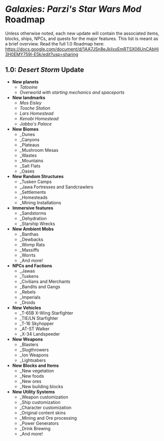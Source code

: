 # *Galaxies: Parzi's Star Wars Mod* Roadmap
Unless otherwise noted, each new update will contain the associated items, blocks, ships, NPCs, and quests for the major features. This list is meant as a brief overview. Read the full 1.0 Roadmap here: https://docs.google.com/document/d/1AA7JSn8eJkilxxEmRTSX06UnCAbHi3H0EMY759l-E5k/edit?usp=sharing
## 1.0: *Desert Storm* Update
* **New planets**
  * _Tatooine_
  * _Overworld with starting mechanics and spaceports_
* **New landmarks**
  * _Mos Eisley_
  * _Tosche Station_
  * _Lars Homestead_
  * _Kenobi Homestead_
  * _Jabba's Palace_
* **New Biomes**
  * _Dunes
  * _Canyons
  * _Plateaus
  * _Mushroom Mesas
  * _Wastes
  * _Mountains
  * _Salt Flats
  * _Oases
* **New Random Structures**
  * _Tusken Camps
  * _Jawa Fortresses and Sandcrawlers
  * _Settlements
  * _Homesteads
  * _Mining Installations
* **Immersive features**
  * _Sandstorms
  * _Dehydration
  * _Starship Wrecks
* **New Ambient Mobs**
  * _Banthas
  * _Dewbacks
  * _Womp Rats
  * _Massiffs
  * _Worrts
  * _And more!
* **NPCs and Factions**
  * _Jawas
  * _Tuskens
  * _Civilians and Merchants
  * _Bandits and Gangs
  * _Rebels
  * _Imperials
  * _Droids
* **New Vehicles**
  * _T-65B X-Wing Starfighter
  * _TIE/LN Starfighter
  * _T-16 Skyhopper
  * _AT-ST Walker
  * _X-34 Landspeeder
* **New Weapons**
  * _Blasters
  * _Slugthrowers
  * _Ion Weapons
  * _Lightsabers
* **New Blocks and Items**
  * _New vegetation
  * _New foods
  * _New ores
  * _New building blocks
* **New Utility Systems**
  * _Weapon customization
  * _Ship customization
  * _Character customization
  * _Original content skins
  * _Mining and Ore processing
  * _Power Generators
  * _Drink Brewing
  * _And more!

